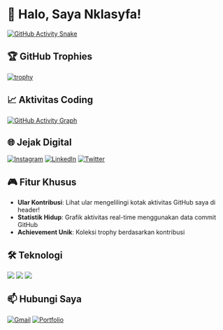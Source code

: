 # 👋 Halo, Saya Nklasyfa!

[![GitHub Activity Snake](https://github.com/Nklasyfa/Nklasyfa/blob/output/github-contribution-grid-snake.svg)](https://github.com/Nklasyfa)

## 🏆 GitHub Trophies
[![trophy](https://github-profile-trophy.vercel.app/?username=Nklasyfa&row=2&column=3&margin-w=15&margin-h=15&theme=onedark)](https://github.com/Nklasyfa)

## 📈 Aktivitas Coding
[![GitHub Activity Graph](https://github-readme-activity-graph.vercel.app/graph?username=Nklasyfa&theme=github-dark&area=true&hide_border=true)](https://github.com/Nklasyfa)

## 🌐 Jejak Digital
[![Instagram](https://img.shields.io/badge/Instagram-@nklasyfa-E4405F?style=flat&logo=instagram)](https://instagram.com/nklasyfa)
[![LinkedIn](https://img.shields.io/badge/LinkedIn-Nklasyfa-0077B5?style=flat&logo=linkedin)](https://linkedin.com/in/nklasyfa)
[![Twitter](https://img.shields.io/badge/Twitter-@nklasyfa-1DA1F2?style=flat&logo=twitter)](https://twitter.com/nklasyfa)

## 🎮 Fitur Khusus
- **Ular Kontribusi**: Lihat ular mengelilingi kotak aktivitas GitHub saya di header!
- **Statistik Hidup**: Grafik aktivitas real-time menggunakan data commit GitHub
- **Achievement Unik**: Koleksi trophy berdasarkan kontribusi

## 🛠️ Teknologi
![](https://img.shields.io/badge/Code-JavaScript-informational?style=flat&logo=javascript&color=F7DF1E)
![](https://img.shields.io/badge/Tools-React-informational?style=flat&logo=react&color=61DAFB)
![](https://img.shields.io/badge/Cloud-AWS-informational?style=flat&logo=amazon-aws&color=FF9900)

## 📫 Hubungi Saya
[![Gmail](https://img.shields.io/badge/Email-nklasyfa%40gmail.com-D14836?style=flat&logo=gmail)](mailto:nklasyfa@gmail.com)
[![Portfolio](https://img.shields.io/badge/Portfolio-www.nklasyfa.my.id-4285F4?style=flat&logo=google-chrome)](https://www.nklasyfa.my.id)
